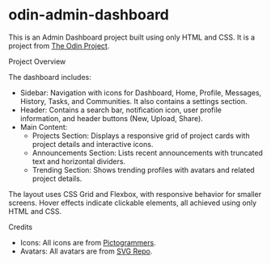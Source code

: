 # odin-admin-dashboard

This is an Admin Dashboard project built using only HTML and CSS. It is a project from [The Odin Project](https://www.theodinproject.com/lessons/node-path-intermediate-html-and-css-admin-dashboard).

Project Overview

The dashboard includes:
- Sidebar: Navigation with icons for Dashboard, Home, Profile, Messages, History, Tasks, and Communities. It also contains a settings section.
- Header: Contains a search bar, notification icon, user profile information, and header buttons (New, Upload, Share).
- Main Content:
  - Projects Section: Displays a responsive grid of project cards with project details and interactive icons.
  - Announcements Section: Lists recent announcements with truncated text and horizontal dividers.
  - Trending Section: Shows trending profiles with avatars and related project details.

The layout uses CSS Grid and Flexbox, with responsive behavior for smaller screens. Hover effects indicate clickable elements, all achieved using only HTML and CSS.

Credits
- Icons: All icons are from [Pictogrammers](https://pictogrammers.com/library/mdi/).
- Avatars: All avatars are from [SVG Repo](https://www.svgrepo.com/collection/boy-and-girl-avatars/).